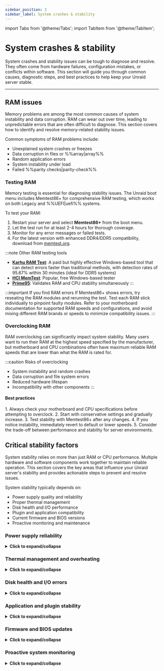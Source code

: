 ```yaml
---
sidebar_position: 3
sidebar_label: System crashes & stability
---
```


import Tabs from '@theme/Tabs';
import TabItem from '@theme/TabItem';

# System crashes & stability

System crashes and stability issues can be tough to diagnose and resolve. They often come from hardware failures, configuration mistakes, or conflicts within software. This section will guide you through common causes, diagnostic steps, and best practices to help keep your Unraid server stable.

---

## RAM issues

Memory problems are among the most common causes of system instability and data corruption. RAM can wear out over time, leading to unpredictable errors that are often difficult to diagnose. This section covers how to identify and resolve memory-related stability issues.

Common symptoms of RAM problems include:

- Unexplained system crashes or freezes
- Data corruption in files or %%array|array%%
- Random application errors
- System instability under load
- Failed %%parity checks|parity-check%%

### Testing RAM

Memory testing is essential for diagnosing stability issues. The Unraid boot menu includes Memtest86+ for comprehensive RAM testing, which works on both Legacy and %%UEFI|uefi%% systems.

To test your RAM:

1. Restart your server and select **Memtest86+** from the boot menu.
2. Let the test run for at least 2-4 hours for thorough coverage.
3. Monitor for any error messages or failed tests.
4. For the latest version with enhanced DDR4/DDR5 compatibility, download from [memtest.org](https://www.memtest86.com/).

:::note Other RAM testing tools

- [**Karhu RAM Test**](https://www.karhusoftware.com/): A paid but highly effective Windows-based tool that can detect errors faster than traditional methods, with detection rates of 95.67% within 30 minutes (ideal for DDR5 systems)  
- [**HCI MemTest**](https://hcidesign.com/memtest/): Popular, free Windows-based tester
- [**Prime95**](https://prime95.net/): Validates RAM and CPU stability simultaneously
:::

:::important If you find RAM errors
If Memtest86+ shows errors, try reseating the RAM modules and rerunning the test. Test each RAM stick individually to pinpoint faulty modules. Refer to your motherboard documentation for supported RAM speeds and configurations, and avoid mixing different RAM brands or speeds to minimize compatibility issues.
:::

### Overclocking RAM

RAM overclocking can significantly impact system stability. Many users want to run their RAM at the highest speed specified by the manufacturer, but motherboard and CPU combinations often have maximum reliable RAM speeds that are lower than what the RAM is rated for.

:::caution Risks of overclocking

- System instability and random crashes
- Data corruption and file system errors
- Reduced hardware lifespan
- Incompatibility with other components
:::

<h4>Best practices</h4>
1. Always check your motherboard and CPU specifications before attempting to overclock.
2. Start with conservative settings and gradually increase.
3. Test stability with Memtest86+ after any changes.
4. If you notice instability, immediately revert to default or lower speeds.
5. Consider the trade-off between performance and stability for server environments.

## Critical stability factors

System stability relies on more than just RAM or CPU performance. Multiple hardware and software components work together to maintain reliable operation. This section covers the key areas that influence your Unraid server's stability and provides actionable steps to prevent and resolve issues.

System stability typically depends on:

- Power supply quality and reliability
- Proper thermal management
- Disk health and I/O performance
- Plugin and application compatibility
- Current firmware and BIOS versions
- Proactive monitoring and maintenance

### Power supply reliability

<details>
<summary><strong>Click to expand/collapse</strong></summary>

A stable and sufficient power supply is crucial for uninterrupted server operation. Power issues are often overlooked but can cause the most frustrating stability problems.

Common power-related issues include:

- Random system crashes or freezes
- Data corruption during writes
- Sudden shutdowns without warning
- Hardware component failures
- Inconsistent performance

<h4>Prevention and maintenance</h4>

Proactive power supply maintenance prevents the most common stability issues. Regular checks and proper component selection can avoid costly downtime and data loss.

1. Always use a high-quality, appropriately rated PSU for your hardware.
2. Consider redundant power supplies for enterprise and multi-bay systems.
3. Ensure each PSU unit is properly seated and connected.
4. Monitor PSU health indicators (like AC OK LEDs) if available.
5. Replace failed units immediately to avoid downtime.
6. Regularly check that all power cords are secure.
7. Verify circuits are not overloaded.

:::tip Realtime monitoring
Use [HWiNFO64](https://www.hwinfo.com/download/) or [AIDA64](https://www.aida64.com/) to monitor voltage rails in real-time. 

Critical thresholds:

- 12V rail: ±5% tolerance (11.4V-12.6V)  
- 5V rail: ±0.25V variation  

Run simultaneous CPU+GPU stress tests to validate stability under load.
:::

</details>

### Thermal management and overheating

<details>
<summary><strong>Click to expand/collapse</strong></summary>

Overheating is one of the leading causes of hardware failure and erratic server behavior. Thermal issues can cause components to throttle performance or fail completely.

Signs of thermal problems include:

- System throttling or reduced performance
- Random crashes during high load
- Fan noise or unusual cooling behavior
- Hardware component failures
- Inconsistent system behavior

<h4>Cooling solutions and best practices</h4>

Proper cooling is essential for maintaining system stability and preventing thermal throttling. These practices help ensure your server operates within safe temperature ranges.

1. Ensure your server is located in a well-ventilated area.
2. Maintain controlled ambient temperatures (ideally 18-24°C/64-75°F).
3. Utilize adequate cooling solutions (high-quality fans, rack-mounted air conditioning).
4. Monitor system temperatures using hardware sensors.
5. Clean dust and debris from cooling components regularly.
6. Avoid placing servers in confined or poorly ventilated spaces.
7. Consider additional cooling for high-performance systems.

<h4>Temperature monitoring tools</h4>

Monitoring temperatures proactively helps identify cooling issues before they cause system instability. These tools provide real-time data and historical trends for thermal management.

- Unraid's built-in temperature sensors
- [HWiNFO64](https://www.hwinfo.com/download/) for detailed thermal data
- [AIDA64](https://www.aida64.com/) for comprehensive system monitoring
</details>

### Disk health and I/O errors

<details>
<summary><strong>Click to expand/collapse</strong></summary>

Disk errors, whether due to aging drives or sudden failures, can disrupt system stability and compromise data. I/O issues often manifest as performance problems before causing complete failures.

Symptoms of disk problems include:

- High server load or slow performance
- Failed %%parity checks|parity-check%%
- Data corruption or read/write errors
- Unusual disk activity or noise
- System freezes during disk operations

<h4>Preventive maintenance</h4>

Regular maintenance helps catch disk issues before they cause data loss or system instability. These proactive steps can significantly extend drive lifespan and maintain performance.

1. Regularly monitor drive %%SMART|smart%% data using Unraid's built-in [disk health tools](../../system-administration/monitor-performance/smart-reports-and-disk-health.md).
2. Run periodic [%%parity checks|parity-check%%s](../../using-unraid-to/manage-storage/array-configuration.md#parity--read-checks) to ensure data integrity.
3. Monitor disk temperatures and performance metrics.
4. Keep drives properly ventilated and cooled.

<h4>When problems occur</h4>

Quick response to disk issues can prevent data loss and minimize downtime. Follow these steps systematically to identify and resolve problems.

1. Promptly replace failing drives to prevent data loss.
2. Investigate cabling, power supply, and drive controller health.
3. Check for loose connections or damaged cables.
4. Consider running extended %%SMART|smart%% tests for suspect drives.
5. Monitor system logs for I/O error patterns.
</details>

### Application and plugin stability

<details>
<summary><strong>Click to expand/collapse</strong></summary>

Unraid’s flexibility comes from its support for plugins and Docker containers. However, third-party plugins can introduce instability, especially if they are outdated or incompatible with your current Unraid version.

When troubleshooting...

   - Use [Safe Mode](../../using-unraid-to/customize-your-experience/plugins.md#troubleshooting-with-safe-mode) to temporarily disable plugins and identify the source of issues. 
   - Prefer Docker containers over plugins for added features since containers provide better isolation from the core operating system and are less likely to cause system-wide problems. 
   - Regularly update or remove unused or unsupported plugins to maintain stability.

</details>

### Firmware and BIOS updates

<details>
<summary><strong>Click to expand/collapse</strong></summary>

Outdated firmware or BIOS can lead to instability, security vulnerabilities, and hardware compatibility issues. Regular updates are essential for maintaining system stability and security. 

- Schedule regular checks for firmware and BIOS updates for your motherboard and critical components. 
- Always back up your configuration before updating, and if possible, test updates in a controlled environment. 
- Document your update process and review it from time to time to ensure you’re following best practices. 

Keeping your system firmware current helps prevent unexpected crashes and unlocks new hardware features.

:::tip Recommendations

- Use manufacturer utilities for risk-free updates, such as [ASUS Armoury Crate](https://www.asus.com/supportonly/armoury%20crate/helpdesk_download/), [Gigabyte @BIOS](https://www.gigabyte.com/Support/Consumer/Download), or [MSI Center](https://www.msi.com/Landing/MSI-Center).
- Check your motherboard's BIOS settings for automatic update options if available.
:::

</details>

### Proactive system monitoring

<details>
<summary><strong>Click to expand/collapse</strong></summary>

Consistent monitoring is essential for early problem detection.

- Enable [persistent logging](../../troubleshooting/diagnostics/capture-diagnostics-and-logs.md) in Unraid to retain logs across reboots. 
- Utilize system monitoring tools to track temperatures, voltages, and drive health. Set up alerts for critical thresholds to take action before minor issues escalate. 
- Regularly reviewing system logs allows you to spot patterns and address underlying causes before they lead to downtime.

</details>
